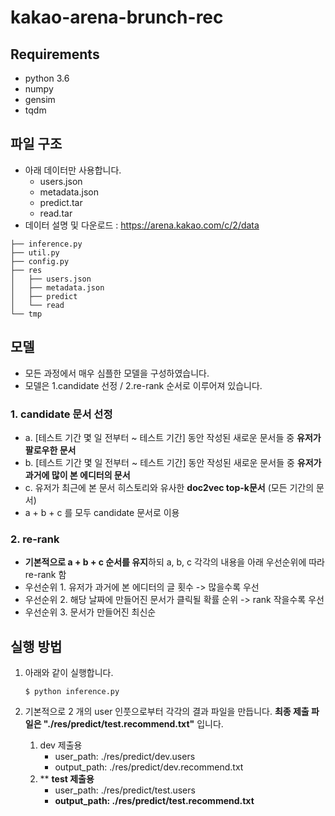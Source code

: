 # kakao-arena-brunch-rec

## Requirements
- python 3.6
- numpy
- gensim
- tqdm

## 파일 구조
- 아래 데이터만 사용합니다.
   - users.json
   - metadata.json
   - predict.tar
   - read.tar
- 데이터 설명 및 다운로드 : https://arena.kakao.com/c/2/data

~~~
├── inference.py
├── util.py
├── config.py
├── res
│   ├── users.json
│   ├── metadata.json
│   ├── predict
│   └── read
└── tmp
~~~

## 모델
- 모든 과정에서 매우 심플한 모델을 구성하였습니다.
- 모델은 1.candidate 선정 / 2.re-rank 순서로 이루어져 있습니다.

### 1. candidate 문서 선정 
- a. [테스트 기간 몇 일 전부터 ~ 테스트 기간] 동안 작성된 새로운 문서들 중 **유저가 팔로우한 문서**
- b. [테스트 기간 몇 일 전부터 ~ 테스트 기간] 동안 작성된 새로운 문서들 중 **유저가 과거에 많이 본 에디터의 문서**
- c. 유저가 최근에 본 문서 히스토리와 유사한 **doc2vec top-k문서** (모든 기간의 문서)
- a + b + c 를 모두 candidate 문서로 이용

### 2. re-rank
- **기본적으로 a + b + c 순서를 유지**하되 a, b, c 각각의 내용을 아래 우선순위에 따라 re-rank 함 
- 우선순위 1. 유저가 과거에 본 에디터의 글 횟수 -> 많을수록 우선
- 우선순위 2. 해당 날짜에 만들어진 문서가 클릭될 확률 순위 -> rank 작을수록 우선
- 우선순위 3. 문서가 만들어진 최신순



## 실행 방법
1. 아래와 같이 실행합니다.

	~~~
	$ python inference.py
	~~~

2. 기본적으로 2 개의 user 인풋으로부터 각각의 결과 파일을 만듭니다. **최종 제출 파일은 "./res/predict/test.recommend.txt"** 입니다.
   1. dev 제출용
      - user_path: ./res/predict/dev.users
      - output_path: ./res/predict/dev.recommend.txt
   2. ** **test 제출용**
      - user_path: ./res/predict/test.users
      - **output_path: ./res/predict/test.recommend.txt**

